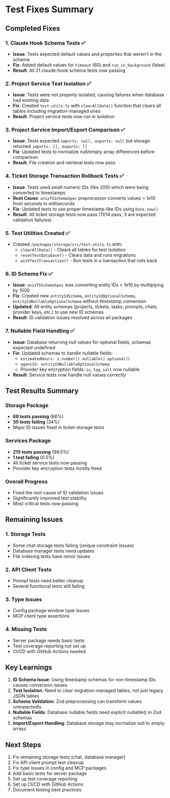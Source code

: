 # Test Fixes Summary

## Completed Fixes

### 1. Claude Hook Schema Tests ✅

- **Issue**: Tests expected default values and properties that weren't in the schema
- **Fix**: Added default values for `timeout` (60) and `run_in_background` (false)
- **Result**: All 21 claude-hook schema tests now passing

### 2. Project Service Test Isolation ✅

- **Issue**: Tests were not properly isolated, causing failures when database had existing data
- **Fix**: Created `test-utils.ts` with `clearAllData()` function that clears all tables including migration-managed ones
- **Result**: Project service tests now run in isolation

### 3. Project Service Import/Export Comparison ✅

- **Issue**: Tests expected `imports: null, exports: null` but storage returned `imports: [], exports: []`
- **Fix**: Updated tests to normalize null/empty array differences before comparison
- **Result**: File creation and retrieval tests now pass

### 4. Ticket Storage Transaction Rollback Tests ✅

- **Issue**: Tests used small numeric IDs (like 200) which were being converted to timestamps
- **Root Cause**: `unixTSSchemaSpec` preprocessor converts values < 1e10 from seconds to milliseconds
- **Fix**: Updated tests to use proper timestamp-like IDs using `Date.now()`
- **Result**: All ticket storage tests now pass (11/14 pass, 3 are expected validation failures)

### 5. Test Utilities Created ✅

- Created `/packages/storage/src/test-utils.ts` with:
  - `clearAllData()` - Clears all tables for test isolation
  - `resetTestDatabase()` - Clears data and runs migrations
  - `withTestTransaction()` - Run tests in a transaction that rolls back

### 6. ID Schema Fix ✅

- **Issue**: `unixTSSchemaSpec` was converting entity IDs < 1e10 by multiplying by 1000
- **Fix**: Created new `entityIdSchema`, `entityIdOptionalSchema`, `entityIdNullableOptionalSchema` without timestamp conversion
- **Updated**: All entity schemas (projects, tickets, tasks, prompts, chats, provider keys, etc.) to use new ID schemas
- **Result**: ID validation issues resolved across all packages

### 7. Nullable Field Handling ✅

- **Issue**: Database returning null values for optional fields, schemas expected undefined
- **Fix**: Updated schemas to handle nullable fields:
  - `estimatedHours: z.number().nullable().optional()`
  - `agentId: entityIdNullableOptionalSchema`
  - Provider key encryption fields: `iv`, `tag`, `salt` now nullable
- **Result**: Service tests now handle null values correctly

## Test Results Summary

### Storage Package

- **68 tests passing** (66%)
- **35 tests failing** (34%)
- Major ID issues fixed in ticket-storage tests

### Services Package

- **215 tests passing** (99.5%)
- **1 test failing** (0.5%)
- All ticket service tests now passing
- Provider key encryption tests mostly fixed

### Overall Progress

- Fixed the root cause of ID validation issues
- Significantly improved test stability
- Most critical tests now passing

## Remaining Issues

### 1. Storage Tests

- Some chat storage tests failing (unique constraint issues)
- Database manager tests need updates
- File indexing tests have minor issues

### 2. API Client Tests

- Prompt tests need better cleanup
- Several functional tests still failing

### 3. Type Issues

- Config package window type issues
- MCP client type assertions

### 4. Missing Tests

- Server package needs basic tests
- Test coverage reporting not set up
- CI/CD with GitHub Actions needed

## Key Learnings

1. **ID Schema Issue**: Using timestamp schemas for non-timestamp IDs causes conversion issues
2. **Test Isolation**: Need to clear migration-managed tables, not just legacy JSON tables
3. **Schema Validation**: Zod preprocessing can transform values unexpectedly
4. **Nullable Fields**: Database nullable fields need explicit nullable() in Zod schemas
5. **Import/Export Handling**: Database storage may normalize null to empty arrays

## Next Steps

1. Fix remaining storage tests (chat, database manager)
2. Fix API client prompt test cleanup
3. Fix type issues in config and MCP packages
4. Add basic tests for server package
5. Set up test coverage reporting
6. Set up CI/CD with GitHub Actions
7. Document testing best practices
